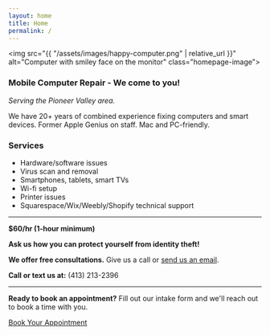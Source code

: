 ```yaml
---
layout: home
title: Home
permalink: /
---
```

<img src="{{ "/assets/images/happy-computer.png" | relative_url }}" alt="Computer with smiley face on the monitor" class="homepage-image">

### Mobile Computer Repair - We come to you!

*Serving the Pioneer Valley area.*

We have 20+ years of combined experience fixing computers and smart devices. Former Apple Genius on staff. Mac and PC-friendly.

<!-- <hr class="divider"> -->

### Services

<ul class="services-list">
  <li>Hardware/software issues</li>
  <li>Virus scan and removal</li>
  <li>Smartphones, tablets, smart TVs</li>
  <li>Wi-fi setup</li>
  <li>Printer issues</li>
  <li>Squarespace/Wix/Weebly/Shopify technical support</li>
</ul>

<hr class="divider">

**$60/hr (1-hour minimum)**

**Ask us how you can protect yourself from identity theft!**

**We offer free consultations.** Give us a call or [send us an email](hello@pvcomputerrepair.com).

**Call or text us at:** (413) 213-2396  

<hr class="divider">

**Ready to book an appointment?** Fill out our intake form and we'll reach out to book a time with you. 

<a href="https://forms.gle/4WNxS1qnFsNHiytH7" class="button">Book Your Appointment</a>